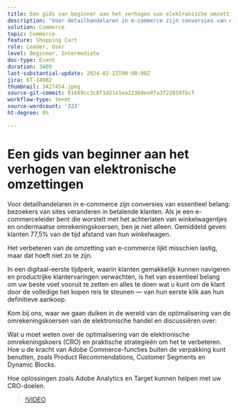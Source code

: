```yaml
---
title: Een gids van beginner aan het verhogen van elektronische omzettingen
description: 'Voor detailhandelaren in e-commerce zijn conversies van essentieel belang: bezoekers van sites veranderen in betalende klanten. Als je een e-commerceleider bent die worstelt met het achterlaten van winkelwagentjes en ondermaatse omrekeningskoersen, ben je niet alleen. Gemiddeld laten klanten hun winkelwagentjes 77,5% van de tijd in de steek.Het verbeteren van de omzetting van e-commerce lijkt misschien lastig, maar dat hoeft niet zo te zijn.In een digitaal-eerste tijdperk, waar klanten gemakkelijk kunnen navigeren en een productenrijke klantenervaring verwachten, is het van vitaal belang om uw beste voet vooruit te zetten en alles te doen wat u kunt om de klant te ondersteunen tijdens de hele aankoopreis — van hun eerste klik tot hun uiteindelijke aankoop.Sluit aan bij ons aan. We duiken nu over naar de wereld van de optimalisatie van de conversiekoers en bespreken:Wat u moet weten over de optimalisatie van de conversiesnelheid voor e-commerce (CRO) en praktische strategieën om deze te verbeteren.Hoe u de kracht van Adobe Commerce kunt benutten voor functies die buiten de box vallen, zoals Product Recommendations, Klantsegmenten en Dynamic Blocks.Hoe oplossingen zoals Adobe Analytics en Target kunnen helpen met uw CRO-doelstellingen.'
solution: Commerce
topic: Commerce
feature: Shopping Cart
role: Leader, User
level: Beginner, Intermediate
doc-type: Event
duration: 3409
last-substantial-update: 2024-02-22T00:00:00Z
jira: KT-14982
thumbnail: 3427454.jpeg
source-git-commit: 01689cc3c8f1d21e1ea223b8ee0fa3f22019fbcf
workflow-type: tm+mt
source-wordcount: '323'
ht-degree: 0%

---
```



# Een gids van beginner aan het verhogen van elektronische omzettingen

Voor detailhandelaren in e-commerce zijn conversies van essentieel belang: bezoekers van sites veranderen in betalende klanten. Als je een e-commerceleider bent die worstelt met het achterlaten van winkelwagentjes en ondermaatse omrekeningskoersen, ben je niet alleen. Gemiddeld geven klanten 77,5% van de tijd afstand van hun winkelwagen.

Het verbeteren van de omzetting van e-commerce lijkt misschien lastig, maar dat hoeft niet zo te zijn.

In een digitaal-eerste tijdperk, waarin klanten gemakkelijk kunnen navigeren en productrijke klantervaringen verwachten, is het van essentieel belang om uw beste voet vooruit te zetten en alles te doen wat u kunt om de klant door de volledige het kopen reis te steunen — van hun eerste klik aan hun definitieve aankoop.

Kom bij ons, waar we gaan duiken in de wereld van de optimalisering van de omrekeningskoersen van de elektronische handel en discussiëren over:

Wat u moet weten over de optimalisering van de elektronische omrekeningskoers (CRO) en praktische strategieën om het te verbeteren.
Hoe u de kracht van Adobe Commerce-functies buiten de verpakking kunt benutten, zoals Product Recommendations, Customer Segments en Dynamic Blocks.

Hoe oplossingen zoals Adobe Analytics en Target kunnen helpen met uw CRO-doelen.

>[!VIDEO](https://video.tv.adobe.com/v/3427454/?learn=on)
